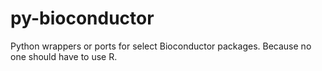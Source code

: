 # py-bioconductor
Python wrappers or ports for select Bioconductor packages. Because no one should have to use R.
